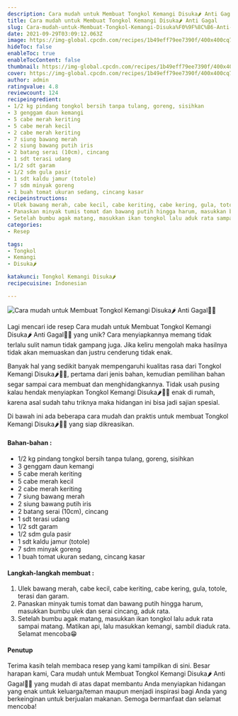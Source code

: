 ```yaml
---
description: Cara mudah untuk Membuat Tongkol Kemangi Disuka🌶 Anti Gagal"
title: Cara mudah untuk Membuat Tongkol Kemangi Disuka🌶 Anti Gagal
slug: Cara-mudah-untuk-Membuat-Tongkol-Kemangi-Disuka%F0%9F%8C%B6-Anti-Gagal
date: 2021-09-29T03:09:12.063Z
image: https://img-global.cpcdn.com/recipes/1b49eff79ee7390f/400x400cq70/photo.jpg
hideToc: false
enableToc: true
enableTocContent: false
thumbnail: https://img-global.cpcdn.com/recipes/1b49eff79ee7390f/400x400cq70/photo.jpg
cover: https://img-global.cpcdn.com/recipes/1b49eff79ee7390f/400x400cq70/photo.jpg
author: admin
ratingvalue: 4.8
reviewcount: 124
recipeingredient:
- 1/2 kg pindang tongkol bersih tanpa tulang, goreng, sisihkan
- 3 genggam daun kemangi
- 5 cabe merah keriting
- 5 cabe merah kecil
- 2 cabe merah keriting
- 7 siung bawang merah
- 2 siung bawang putih iris
- 2 batang serai (10cm), cincang
- 1 sdt terasi udang
- 1/2 sdt garam
- 1/2 sdm gula pasir
- 1 sdt kaldu jamur (totole)
- 7 sdm minyak goreng
- 1 buah tomat ukuran sedang, cincang kasar
recipeinstructions:
- Ulek bawang merah, cabe kecil, cabe keriting, cabe kering, gula, totole, terasi dan garam.
- Panaskan minyak tumis tomat dan bawang putih hingga harum, masukkan bumbu ulek dan serai cincang, aduk rata.
- Setelah bumbu agak matang, masukkan ikan tongkol lalu aduk rata sampai matang. Matikan api, lalu masukkan kemangi, sambil diaduk rata. Selamat mencoba😁
categories:
- Resep

tags:
- Tongkol
- Kemangi
- Disuka🌶

katakunci: Tongkol Kemangi Disuka🌶
recipecuisine: Indonesian

---
```


![Cara mudah untuk Membuat Tongkol Kemangi Disuka🌶 Anti Gagal👩‍🍳](https://img-global.cpcdn.com/recipes/1b49eff79ee7390f/400x400cq70/photo.jpg)

Lagi mencari ide resep Cara mudah untuk Membuat Tongkol Kemangi Disuka🌶 Anti Gagal👩‍🍳 yang unik? Cara menyiapkannya memang tidak terlalu sulit namun tidak gampang juga. Jika keliru mengolah maka hasilnya tidak akan memuaskan dan justru cenderung tidak enak.

Banyak hal yang sedikit banyak mempengaruhi kualitas rasa dari Tongkol Kemangi Disuka🌶👩‍🍳, pertama dari jenis bahan, kemudian pemilihan bahan segar sampai cara membuat dan menghidangkannya. Tidak usah pusing kalau hendak menyiapkan Tongkol Kemangi Disuka🌶👩‍🍳 enak di rumah, karena asal sudah tahu triknya maka hidangan ini bisa jadi sajian spesial.

Di bawah ini ada beberapa cara mudah dan praktis untuk membuat Tongkol Kemangi Disuka🌶👩‍🍳 yang siap dikreasikan.

<!--inarticleads1-->

#### Bahan-bahan :

- 1/2 kg pindang tongkol bersih tanpa tulang, goreng, sisihkan
- 3 genggam daun kemangi
- 5 cabe merah keriting
- 5 cabe merah kecil
- 2 cabe merah keriting
- 7 siung bawang merah
- 2 siung bawang putih iris
- 2 batang serai (10cm), cincang
- 1 sdt terasi udang
- 1/2 sdt garam
- 1/2 sdm gula pasir
- 1 sdt kaldu jamur (totole)
- 7 sdm minyak goreng
- 1 buah tomat ukuran sedang, cincang kasar

<!--inarticleads2-->

#### Langkah-langkah membuat :

1. Ulek bawang merah, cabe kecil, cabe keriting, cabe kering, gula, totole, terasi dan garam.
1. Panaskan minyak tumis tomat dan bawang putih hingga harum, masukkan bumbu ulek dan serai cincang, aduk rata.
1. Setelah bumbu agak matang, masukkan ikan tongkol lalu aduk rata sampai matang. Matikan api, lalu masukkan kemangi, sambil diaduk rata. Selamat mencoba😁

#### Penutup

Terima kasih telah membaca resep yang kami tampilkan di sini. Besar harapan kami, Cara mudah untuk Membuat Tongkol Kemangi Disuka🌶 Anti Gagal👩‍🍳 yang mudah di atas dapat membantu Anda menyiapkan hidangan yang enak untuk keluarga/teman maupun menjadi inspirasi bagi Anda yang berkeinginan untuk berjualan makanan. Semoga bermanfaat dan selamat mencoba!